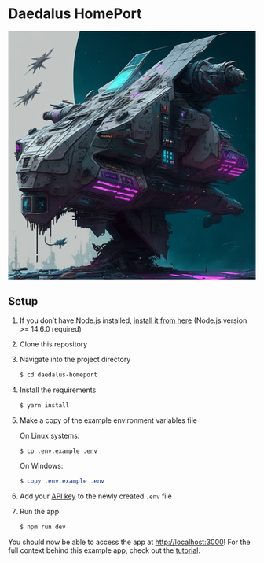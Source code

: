 # Daedalus HomePort

![Daedalus HomePort](public/daedalus.png)

## Setup

1. If you don’t have Node.js installed, [install it from here](https://nodejs.org/en/) (Node.js version >= 14.6.0
   required)

2. Clone this repository

3. Navigate into the project directory

    ```bash
    $ cd daedalus-homeport
    ```

4. Install the requirements

    ```bash
    $ yarn install
    ```

5. Make a copy of the example environment variables file

    On Linux systems:

    ```bash
    $ cp .env.example .env
    ```

    On Windows:

    ```powershell
    $ copy .env.example .env
    ```

6. Add your [API key](https://beta.openai.com/account/api-keys) to the newly created `.env` file

7. Run the app

    ```bash
    $ npm run dev
    ```

You should now be able to access the app at <http://localhost:3000>! For the full context behind
this example app, check out the [tutorial](https://beta.openai.com/docs/quickstart).
